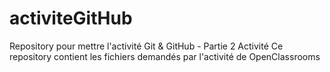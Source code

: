 # activiteGitHub
Repository pour mettre l'activité Git & GitHub - Partie 2 Activité
Ce repository contient les fichiers demandés par l'activité de OpenClassrooms
